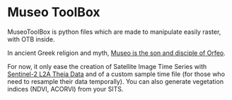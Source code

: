 # Museo ToolBox
 
MuseoToolBox is python files which are made to manipulate easily raster, with OTB inside.

In ancient Greek religion and myth, [Museo is the son and disciple of Orfeo](https://it.wikipedia.org/wiki/Museo_(autore_mitico)).
                                                              

For now, it only ease the creation of Satellite Image Time Series with [Sentinel-2 L2A Theia Data](https://github.com/olivierhagolle/theia_download) and of a custom sample time file (for those who need to resample their data temporally). You can also generate vegetation indices (NDVI, ACORVI) from your SITS.

